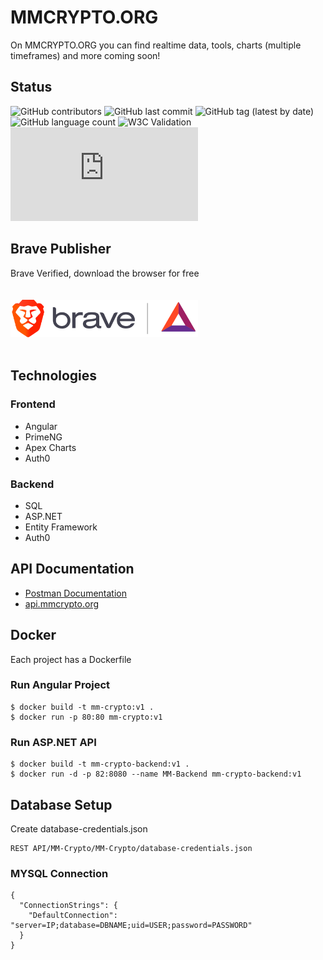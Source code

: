 # MMCRYPTO.ORG
On MMCRYPTO.ORG you can find realtime data, tools, charts (multiple timeframes) and more coming soon!

## Status
![GitHub contributors](https://img.shields.io/github/contributors/ElMoufid-Mohamed/MM-Crypto)
![GitHub last commit](https://img.shields.io/github/last-commit/ElMoufid-Mohamed/MM-Crypto)
![GitHub tag (latest by date)](https://img.shields.io/github/v/tag/ElMoufid-Mohamed/MM-Crypto)
![GitHub language count](https://img.shields.io/github/languages/count/ElMoufid-Mohamed/MM-Crypto)
![W3C Validation](https://img.shields.io/w3c-validation/html?targetUrl=https%3A%2F%2Fmmcrypto.org)
[![Build Status](https://dev.azure.com/elmoufidmohamed/MM-Crypto/_apis/build/status/ElMoufid-Mohamed.MMCRYPTO.ORG?branchName=master)](https://dev.azure.com/elmoufidmohamed/MM-Crypto/_build/latest?definitionId=8&branchName=master)

## Brave Publisher
Brave Verified, download the browser for free
<br><br><br>
<a href="https://brave.com/mmc473">
<img src="Web%20Application/MM-Crypto/src/assets/img/brave-bat-partnership.svg" width="300px">
</a>
<br> <br>

## Technologies
### Frontend
* Angular
* PrimeNG
* Apex Charts
* Auth0
### Backend
* SQL
* ASP.NET
* Entity Framework
* Auth0

## API Documentation
* [Postman Documentation](https://documenter.getpostman.com/view/11121025/Szf9V6zz?version=latest)
* [api.mmcrypto.org](http://api.mmcrypto.org/api/v1/assets)

## Docker
Each project has a Dockerfile

### Run Angular Project
```
$ docker build -t mm-crypto:v1 .
$ docker run -p 80:80 mm-crypto:v1
```
### Run ASP.NET API
```
$ docker build -t mm-crypto-backend:v1 .
$ docker run -d -p 82:8080 --name MM-Backend mm-crypto-backend:v1
```

## Database Setup
Create database-credentials.json
```
REST API/MM-Crypto/MM-Crypto/database-credentials.json
```
### MYSQL Connection

```
{
  "ConnectionStrings": {
    "DefaultConnection": "server=IP;database=DBNAME;uid=USER;password=PASSWORD"
  }
}
```
